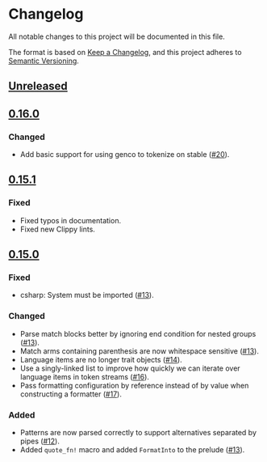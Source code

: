 # Changelog

All notable changes to this project will be documented in this file.

The format is based on [Keep a Changelog](https://keepachangelog.com/en/1.0.0/),
and this project adheres to [Semantic Versioning](https://semver.org/spec/v2.0.0.html).

## [Unreleased]

## [0.16.0]

### Changed
* Add basic support for using genco to tokenize on stable ([#20]).

## [0.15.1]

### Fixed
* Fixed typos in documentation.
* Fixed new Clippy lints.

## [0.15.0]

### Fixed
* csharp: System must be imported ([#13]).

### Changed
* Parse match blocks better by ignoring end condition for nested groups ([#13]).
* Match arms containing parenthesis are now whitespace sensitive ([#13]).
* Language items are no longer trait objects ([#14]).
* Use a singly-linked list to improve how quickly we can iterate over language items in token streams ([#16]).
* Pass formatting configuration by reference instead of by value when constructing a formatter ([#17]).

### Added
* Patterns are now parsed correctly to support alternatives separated by pipes ([#12]).
* Added `quote_fn!` macro and added `FormatInto` to the prelude ([#13]).

[#17]: https://github.com/udoprog/genco/issues/17
[#16]: https://github.com/udoprog/genco/issues/16
[#14]: https://github.com/udoprog/genco/issues/14
[#13]: https://github.com/udoprog/genco/issues/13
[#12]: https://github.com/udoprog/genco/issues/12
[#20]: https://github.com/udoprog/genco/issues/20

[0.16.0]: https://github.com/udoprog/genco/compare/0.15.0...0.16.0
[0.15.0]: https://github.com/udoprog/genco/compare/0.14.2...0.15.0
[0.15.1]: https://github.com/udoprog/genco/compare/0.15.0...0.15.1
[0.16.0]: https://github.com/udoprog/genco/compare/0.15.1...0.16.0
[Unreleased]: https://github.com/udoprog/genco/compare/0.16.0...master

